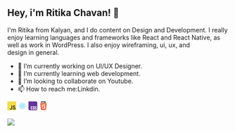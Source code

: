 ## Hey, i'm Ritika Chavan! 👋
I'm Ritika from Kalyan, and I do content on Design and Development. I really enjoy learning languages and frameworks like React and React Native, as well as work in WordPress. I also enjoy wireframing, ui, ux, and design in general.

- 🔭 I’m currently working on UI/UX Designer.
- 🌱 I’m currently learning web development.
- 👯 I’m looking to collaborate on Youtube.
- 📫 How to reach me:Linkdin.

<code><img height="20" alt="javascript" src="https://raw.githubusercontent.com/github/explore/80688e429a7d4ef2fca1e82350fe8e3517d3494d/topics/javascript/javascript.png"></code>
<code><img height="20" alt="react" src="https://raw.githubusercontent.com/github/explore/80688e429a7d4ef2fca1e82350fe8e3517d3494d/topics/react/react.png"></code>
<code><img height="20" alt="css" src="https://raw.githubusercontent.com/github/explore/80688e429a7d4ef2fca1e82350fe8e3517d3494d/topics/css/css.png"></code>
<code><img height="20" alt="html" src="https://raw.githubusercontent.com/github/explore/80688e429a7d4ef2fca1e82350fe8e3517d3494d/topics/html/html.png"></code>


 <a href="https://github.com/Chavanritika/github-readme-stats"><img align="center" src="https://github-readme-stats.vercel.app/api/top-langs/?username=Chavanritika&layout=compact&theme=buefy&hide_border=true" /></a> 







